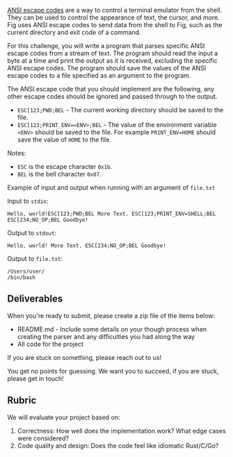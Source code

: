 [ANSI escape codes](https://en.wikipedia.org/wiki/ANSI_escape_code) are a way to control a terminal emulator from the shell. They can be used to control the appearance of text, the cursor, and more. Fig uses ANSI escape codes to send data from the shell to Fig, such as the current directory and exit code of a command.

For this challenge, you will write a program that parses specific ANSI escape codes from a stream of text. The program should read the input a byte at a time and print the output as it is received, excluding the specific ANSI escape codes. The program should save the values of the ANSI escape codes to a file specified as an argument to the program.

The ANSI escape code that you should implement are the following, any other escape codes should be ignored and passed through to the output.

- `ESC[123;PWD;BEL` - The current working directory should be saved
to the file.
- `ESC[123;PRINT_ENV=<ENV>;BEL` - The value of the environment variable
`<ENV>` should be saved to the file. For example `PRINT_ENV=HOME` should
save the value of `HOME` to the file.

Notes:

- `ESC` is the escape character `0x1b`.
- `BEL` is the bell character `0x07`.

Example of input and output when running with an argument of `file.txt`

Input to `stdin`:

```
Hello, world!ESC[123;PWD;BEL More Text. ESC[123;PRINT_ENV=SHELL;BEL ESC[234;NO_OP;BEL Goodbye!
```

Output to `stdout`:

```
Hello, world! More Text. ESC[234;NO_OP;BEL Goodbye!
```

Output to `file.txt`:

```
/Users/user/
/bin/bash
```

## Deliverables

When you're ready to submit, please create a zip file of the items below:

- README.md - Include some details on your though process when creating the parser and any difficulties you had along the way
- All code for the project

If you are stuck on something, please reach out to us!

You get no points for guessing. We want you to succeed, if you are stuck, please get in touch!

## Rubric

We will evaluate your project based on:

1. Correctness: How well does the implementation work? What edge cases were considered?
2. Code quality and design: Does the code feel like idiomatic Rust/C/Go?
